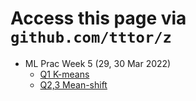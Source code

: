 # Access this page via `github.com/tttor/z`
* ML Prac Week 5 (29, 30 Mar 2022)
  * [Q1 K-means](https://gist.github.com/tttor/9b3e1b9bc56d6c8d8a47d0d0aa354fd2)
  * [Q2,3 Mean-shift](https://gist.github.com/tttor/12beb19d63c52a34b02d0606c7ac72cc)
